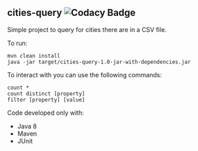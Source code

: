 ## cities-query ![Codacy Badge](https://api.codacy.com/project/badge/Grade/982ae1b3088742c992cb9c54c616a040)

Simple project to query for cities there are in a CSV file.

To run:
```
mvn clean install
java -jar target/cities-query-1.0-jar-with-dependencies.jar 
```

To interact with you can use the following commands:
```
count *
count distinct [property]
filter [property] [value]
```

Code developed only with:
 - Java 8
 - Maven
 - JUnit
